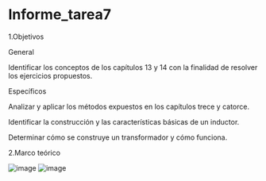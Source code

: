 # Informe_tarea7

1.Objetivos

General 

Identificar los conceptos de los capítulos 13 y 14 con la finalidad de resolver los ejercicios propuestos.

Específicos 

Analizar y aplicar los métodos expuestos en los capítulos trece y catorce.

Identificar la construcción y las características básicas de un inductor.

Determinar cómo se construye un transformador y cómo funciona.

2.Marco teórico

![image](https://user-images.githubusercontent.com/105823435/185250012-23d0b24d-67b2-486b-baff-d0ceefd30290.png)
![image](https://user-images.githubusercontent.com/105823435/185250082-b48120eb-3842-49e7-bf21-5fd3b6fb5f49.png)
